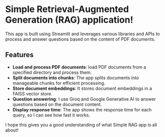# Simple Retrieval-Augmented Generation (RAG) application! 

This app is built using Streamlit and leverages various libraries and APIs to process and answer questions based on the content of PDF documents.

## Features



- **Load and process PDF documents**:  load PDF documents from a specified directory and process them.
- **Split documents into chunks**: The app splits documents into manageable chunks for efficient processing.
- **Store document embeddings**: It stores document embeddings in a FAISS vector store.
- **Question answering**: I use Groq and Google Generative AI to answer questions based on the document content.
- **Display response time**: The app shows the response time for each query, so I can see how fast it works.

I hope this gives you a good understanding of what  Simple RAG app is all about!